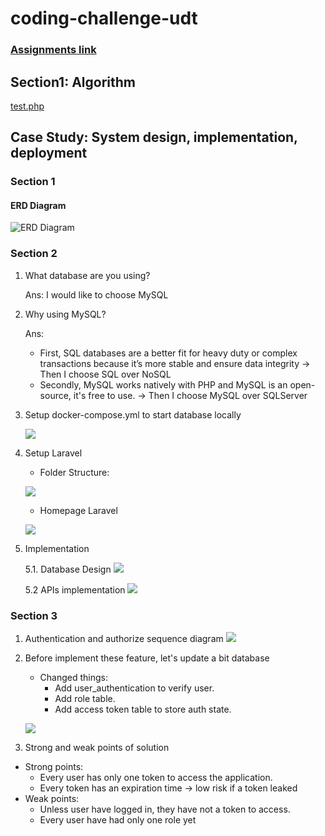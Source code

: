 # coding-challenge-udt

### [Assignments link](https://gitlab.com/udt-public-group/php-laravel-test-sheet/-/blob/main/UDT_Backend_PHP_Laravel_Testsheet.pdf)

## Section1: Algorithm
[test.php](algorithm/test.php) 

## Case Study: System design, implementation, deployment

### Section 1

#### ERD Diagram
![ERD Diagram](system/system-design/eCommercial_ERD.png)

### Section 2

1. What database are you using?

   Ans: I would like to choose MySQL

2. Why using MySQL?

   Ans: 
   - First, SQL databases are a better fit for heavy duty or complex transactions because it’s more stable and ensure data integrity -> Then I choose SQL over NoSQL
   - Secondly, MySQL works natively with PHP and MySQL is an open-source, it's free to use. -> Then I choose MySQL over SQLServer
    
3. Setup docker-compose.yml to start database locally

   ![](system/system-design/images/database_locally.png)

4. Setup Laravel
   - Folder Structure:

   ![](system/system-design/images/folder_structure.png) 
   - Homepage Laravel
   
   ![](system/system-design/images/laravel_homepage.png)

5. Implementation

   5.1. Database Design
   ![](system/system-design/images/database.png)

   5.2 APIs implementation
   ![](system/system-design/images/APIs.png)

### Section 3

1. Authentication and authorize sequence diagram
   ![](system/system-design/images/authentication_sequence_diagram.png)
2. Before implement these feature, let's update a bit database
   
   - Changed things:
     - Add user_authentication to verify user.
     - Add role table.
     - Add access token table to store auth state.

   ![](system/system-design/images/database-2.png)
3. Strong and weak points of solution
- Strong points:
  - Every user has only one token to access the application.
  - Every token has an expiration time -> low risk if a token leaked 
- Weak points:
  - Unless user have logged in, they have not a token to access.
  - Every user have had only one role yet
